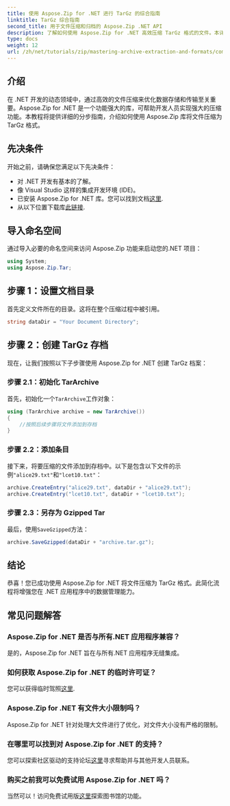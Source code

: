 ```yaml
---
title: 使用 Aspose.Zip for .NET 进行 TarGz 的综合指南
linktitle: TarGz 综合指南
second_title: 用于文件压缩和归档的 Aspose.Zip .NET API
description: 了解如何使用 Aspose.Zip for .NET 高效压缩 TarGz 格式的文件。本详细教程涵盖了从设置环境到所有内容。
type: docs
weight: 12
url: /zh/net/tutorials/zip/mastering-archive-extraction-and-formats/comprehensive-guide-to-tar-gz/
---
```

## 介绍

在 .NET 开发的动态领域中，通过高效的文件压缩来优化数据存储和传输至关重要。Aspose.Zip for .NET 是一个功能强大的库，可帮助开发人员实现强大的压缩功能。本教程将提供详细的分步指南，介绍如何使用 Aspose.Zip 库将文件压缩为 TarGz 格式。

## 先决条件

开始之前，请确保您满足以下先决条件：

- 对 .NET 开发有基本的了解。
- 像 Visual Studio 这样的集成开发环境 (IDE)。
- 已安装 Aspose.Zip for .NET 库。您可以找到文档[这里](https://reference.aspose.com/zip/net/).
- 从以下位置下载库[此链接](https://releases.aspose.com/zip/net/).

## 导入命名空间

通过导入必要的命名空间来访问 Aspose.Zip 功能来启动您的.NET 项目：

```csharp
using System;
using Aspose.Zip.Tar;
```

## 步骤 1：设置文档目录

首先定义文件所在的目录。这将在整个压缩过程中被引用。

```csharp
string dataDir = "Your Document Directory";
```

## 步骤 2：创建 TarGz 存档

现在，让我们按照以下子步骤使用 Aspose.Zip for .NET 创建 TarGz 档案：

### 步骤 2.1：初始化 TarArchive

首先，初始化一个`TarArchive`工作对象：

```csharp
using (TarArchive archive = new TarArchive())
{
    //按照后续步骤将文件添加到存档
}
```

### 步骤 2.2：添加条目

接下来，将要压缩的文件添加到存档中。以下是包含以下文件的示例`"alice29.txt"`和`"lcet10.txt"`：

```csharp
archive.CreateEntry("alice29.txt", dataDir + "alice29.txt");
archive.CreateEntry("lcet10.txt", dataDir + "lcet10.txt");
```

### 步骤 2.3：另存为 Gzipped Tar

最后，使用`SaveGzipped`方法：

```csharp
archive.SaveGzipped(dataDir + "archive.tar.gz");
```

## 结论

恭喜！您已成功使用 Aspose.Zip for .NET 将文件压缩为 TarGz 格式。此简化流程将增强您在 .NET 应用程序中的数据管理能力。

## 常见问题解答

### Aspose.Zip for .NET 是否与所有.NET 应用程序兼容？
是的，Aspose.Zip for .NET 旨在与所有.NET 应用程序无缝集成。

### 如何获取 Aspose.Zip for .NET 的临时许可证？
您可以获得临时驾照[这里](https://purchase.conholdate.com/temporary-license/).

### Aspose.Zip for .NET 有文件大小限制吗？
Aspose.Zip for .NET 针对处理大文件进行了优化，对文件大小没有严格的限制。

### 在哪里可以找到对 Aspose.Zip for .NET 的支持？
您可以探索社区驱动的支持论坛[这里](https://forum.aspose.com/c/zip/37)寻求帮助并与其他开发人员联系。

### 购买之前我可以免费试用 Aspose.Zip for .NET 吗？
当然可以！访问免费试用版[这里](https://releases.aspose.com/zip/net)探索图书馆的功能。